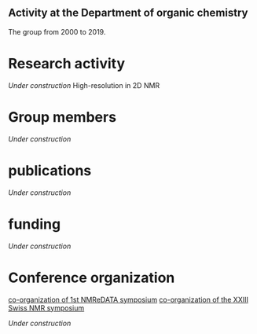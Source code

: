 ## Activity at the Department of organic chemistry

The group from 2000 to 2019.

# Research activity 

*Under construction*
High-resolution in 2D NMR

# Group members 

*Under construction*

# publications 

*Under construction*

# funding 

*Under construction*

# Conference organization 

[co-organization of 1st NMReDATA symposium](https://nmredata.org/wiki/Symposium2019/)
[co-organization of the XXIII Swiss NMR symposium](https://indico.cern.ch/event/775177/)

*Under construction*
